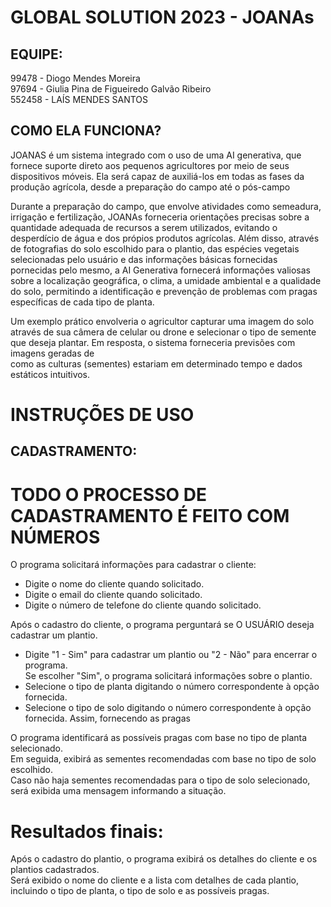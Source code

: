 # GLOBAL SOLUTION 2023 - JOANAs

## EQUIPE:
99478 - Diogo Mendes Moreira <br>
97694 - Giulia Pina de Figueiredo Galvão Ribeiro <br>
552458 - LAÍS MENDES SANTOS <br>

## COMO ELA FUNCIONA?

JOANAS é um sistema integrado com o uso de uma AI generativa, que fornece suporte direto aos pequenos agricultores por meio de seus dispositivos móveis. Ela será capaz de auxiliá-los em todas as fases da produção agrícola, desde a preparação do campo até o pós-campo <br> 

Durante a preparação do campo, que envolve atividades como semeadura, irrigação e fertilização, JOANAs forneceria orientações precisas sobre a quantidade adequada de recursos a serem utilizados, evitando o desperdício de água e dos própios produtos agrícolas. Além disso, através de fotografias do solo escolhido para o plantio, das espécies vegetais selecionadas pelo usuário e das informações básicas fornecidas pornecidas pelo mesmo, a AI Generativa fornecerá informações valiosas sobre a localização geográfica, o clima, a umidade ambiental e a qualidade do solo, permitindo a identificação e prevenção de problemas com pragas específicas de cada tipo de planta. <br>

Um exemplo prático envolveria o agricultor capturar uma imagem do solo através de sua câmera de celular ou drone e selecionar o tipo de semente que deseja plantar. Em resposta, o sistema forneceria previsões com imagens geradas de <br> como as culturas (sementes) estariam em determinado tempo e dados estáticos intuitivos. <br>

# INSTRUÇÕES DE USO

## CADASTRAMENTO:

# TODO O PROCESSO DE CADASTRAMENTO É FEITO COM NÚMEROS

O programa solicitará informações para cadastrar o cliente:
- Digite o nome do cliente quando solicitado.
- Digite o email do cliente quando solicitado.
- Digite o número de telefone do cliente quando solicitado.

Após o cadastro do cliente, o programa perguntará se O USUÁRIO deseja cadastrar um plantio.<br>
- Digite "1 - Sim" para cadastrar um plantio ou "2 - Não" para encerrar o programa.<br>
Se escolher "Sim", o programa solicitará informações sobre o plantio.<br>
- Selecione o tipo de planta digitando o número correspondente à opção fornecida.<br>
- Selecione o tipo de solo digitando o número correspondente à opção fornecida. Assim, fornecendo as pragas<br>

O programa identificará as possíveis pragas com base no tipo de planta selecionado.<br>
Em seguida, exibirá as sementes recomendadas com base no tipo de solo escolhido.<br>
Caso não haja sementes recomendadas para o tipo de solo selecionado, será exibida uma mensagem informando a situação.<br>

# Resultados finais:
Após o cadastro do plantio, o programa exibirá os detalhes do cliente e os plantios cadastrados.<br>
Será exibido o nome do cliente e a lista com detalhes de cada plantio, incluindo o tipo de planta, o tipo de solo e as possíveis pragas.
